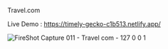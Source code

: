 Travel.com


Live Demo : https://timely-gecko-c1b513.netlify.app/


![FireShot Capture 011 - Travel com - 127 0 0 1](https://github.com/PrinceKashyap08/Travel.com/assets/153056595/532e0563-67a8-498c-98a6-5188579a7d5c)
